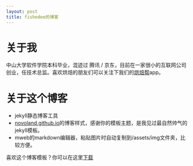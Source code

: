 ```yaml
---
layout: post
title: fishedee的博客
---
```


# 关于我

中山大学软件学院本科毕业，混迹过 腾讯 / 京东，目前在一家很小的互联网公司创业，任技术总监。喜欢烘焙的朋友们可以关注下我们的[烘焙帮](http://a.app.qq.com/o/simple.jsp?pkgname=com.hongbeibang.app)app。

# 关于这个博客

* jekyll静态博客工具
* [novoland.github.io](http://novoland.github.io)的博客样式，感谢你的模板主题，是我见过最自然帅气的jekyll模板。
* mweb的markdown编辑器，粘贴图片时自动复制到/assets/img文件夹，比较方便。

喜欢这个博客模板？你可以在这里[下载](https://github.com/fishedee/fishedee.github.io)


